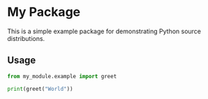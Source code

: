 # My Package  

This is a simple example package for demonstrating Python source distributions.  

## Usage  

```python  
from my_module.example import greet  

print(greet("World"))